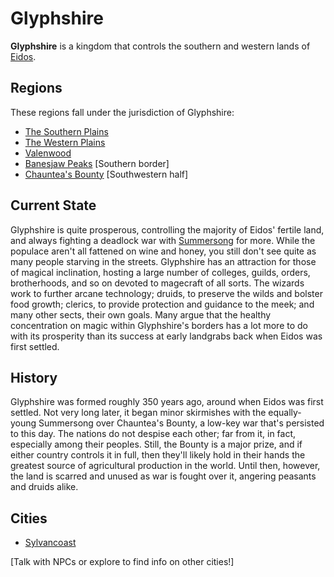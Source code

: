 # Glyphshire

**Glyphshire** is a kingdom that controls the southern and western lands of
[Eidos](#!pages/regions/continents/eidos.md).

## Regions

These regions fall under the jurisdiction of Glyphshire:

  * [The Southern Plains](#!pages/regions/plains_south.md)  
  * [The Western Plains](#!pages/regions/plains_west.md)  
  * [Valenwood](#!pages/regions/valenwood.md)  
  * [Banesjaw Peaks](#!pages/regions/banesjaw_peaks.md) [Southern border]  
  * [Chauntea's Bounty](#!pages/regions/chaunteas_bounty.md) [Southwestern half]

## Current State

Glyphshire is quite prosperous, controlling the majority of Eidos' fertile land,
and always fighting a deadlock war with [Summersong](summersong.md) for more.
While the populace aren't all fattened on wine and honey, you still don't see
quite as many people starving in the streets. Glyphshire has an attraction for
those of magical inclination, hosting a large number of colleges, guilds,
orders, brotherhoods, and so on devoted to magecraft of all sorts. The wizards
work to further arcane technology; druids, to preserve the wilds and bolster
food growth; clerics, to provide protection and guidance to the meek; and many
other sects, their own goals. Many argue that the healthy concentration on magic
within Glyphshire's borders has a lot more to do with its prosperity than its
success at early landgrabs back when Eidos was first settled.

## History

Glyphshire was formed roughly 350 years ago, around when Eidos was first
settled. Not very long later, it began minor skirmishes with the equally-young
Summersong over Chauntea's Bounty, a low-key war that's persisted to this day.
The nations do not despise each other; far from it, in fact, especially among
their peoples. Still, the Bounty is a major prize, and if either country
controls it in full, then they'll likely hold in their hands the greatest source
of agricultural production in the world. Until then, however, the land is
scarred and unused as war is fought over it, angering peasants and druids alike.

## Cities

  * [Sylvancoast](cities/sylvancoast.md)

[Talk with NPCs or explore to find info on other cities!]